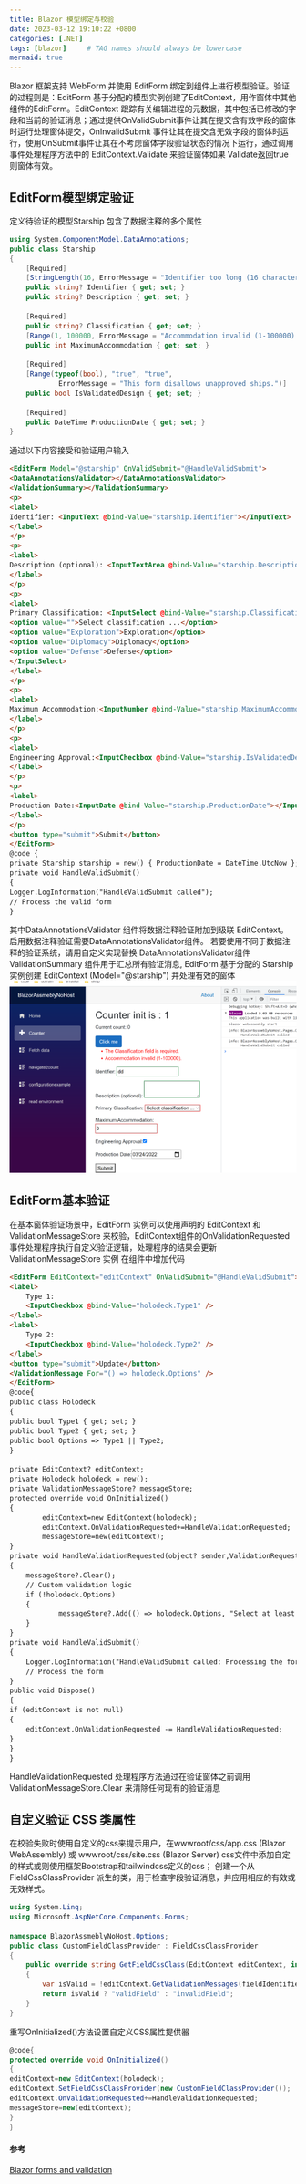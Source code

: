 ```yaml
---
title: Blazor 模型绑定与校验
date: 2023-03-12 19:10:22 +0800
categories: [.NET]
tags: [blazor]     # TAG names should always be lowercase
mermaid: true
---
```

Blazor 框架支持 WebForm 并使用 EditForm 绑定到组件上进行模型验证。验证的过程则是：EditForm 基于分配的模型实例创建了EditContext，用作窗体中其他组件的EditForm。EditContext 跟踪有关编辑进程的元数据，其中包括已修改的字段和当前的验证消息；通过提供OnValidSubmit事件让其在提交含有效字段的窗体时运行处理窗体提交，OnInvalidSubmit 事件让其在提交含无效字段的窗体时运行，使用OnSubmit事件让其在不考虑窗体字段验证状态的情况下运行，通过调用事件处理程序方法中的 EditContext.Validate 来验证窗体如果 Validate返回true则窗体有效。
## EditForm模型绑定验证
定义待验证的模型Starship 包含了数据注释的多个属性
```csharp
using System.ComponentModel.DataAnnotations;
public class Starship
{
    [Required]
    [StringLength(16, ErrorMessage = "Identifier too long (16 character limit).")]
    public string? Identifier { get; set; }
    public string? Description { get; set; }

    [Required]
    public string? Classification { get; set; }
    [Range(1, 100000, ErrorMessage = "Accommodation invalid (1-100000).")]
    public int MaximumAccommodation { get; set; }

    [Required]
    [Range(typeof(bool), "true", "true",
			ErrorMessage = "This form disallows unapproved ships.")]
    public bool IsValidatedDesign { get; set; }

    [Required]
    public DateTime ProductionDate { get; set; }
}
```
通过以下内容接受和验证用户输入
```html
<EditForm Model="@starship" OnValidSubmit="@HandleValidSubmit">
<DataAnnotationsValidator></DataAnnotationsValidator>
<ValidationSummary></ValidationSummary>
<p>
<label>
Identifier: <InputText @bind-Value="starship.Identifier"></InputText>
</label>
</p>
<p>
<label>
Description (optional): <InputTextArea @bind-Value="starship.Description"></InputTextArea>
</label>
</p>
<p>
<label>
Primary Classification: <InputSelect @bind-Value="starship.Classification">
<option value="">Select classification ...</option>
<option value="Exploration">Exploration</option>
<option value="Diplomacy">Diplomacy</option>
<option value="Defense">Defense</option>
</InputSelect>
</label>
</p>
<p>
<label>
Maximum Accommodation:<InputNumber @bind-Value="starship.MaximumAccommodation"></InputNumber>
</label>
</p>
<p>
<label>
Engineering Approval:<InputCheckbox @bind-Value="starship.IsValidatedDesign"></InputCheckbox>
</label>
</p>
<p>
<label>
Production Date:<InputDate @bind-Value="starship.ProductionDate"></InputDate>
</label>
</p>
<button type="submit">Submit</button>
</EditForm>
@code {
private Starship starship = new() { ProductionDate = DateTime.UtcNow };
private void HandleValidSubmit()
{
Logger.LogInformation("HandleValidSubmit called");
// Process the valid form
}
```
其中DataAnnotationsValidator 组件将数据注释验证附加到级联 EditContext。 启用数据注释验证需要DataAnnotationsValidator组件。 若要使用不同于数据注释的验证系统，请用自定义实现替换 DataAnnotationsValidator组件 ValidationSummary 组件用于汇总所有验证消息, EditForm 基于分配的 Starship 实例创建 EditContext (Model="@starship") 并处理有效的窗体
![editorfrom](/assets/img/blazor-forms-validation-editorfrom.png)
## EditForm基本验证
在基本窗体验证场景中，EditForm 实例可以使用声明的 EditContext 和 ValidationMessageStore 来校验，EditContext组件的OnValidationRequested 事件处理程序执行自定义验证逻辑，处理程序的结果会更新 ValidationMessageStore 实例 在组件中增加代码
```html
<EditForm EditContext="editContext" OnValidSubmit="@HandleValidSubmit">
<label>
	Type 1:
	<InputCheckbox @bind-Value="holodeck.Type1" />
</label>
<label>
	Type 2:
	<InputCheckbox @bind-Value="holodeck.Type2" />
</label>
<button type="submit">Update</button>
<ValidationMessage For="() => holodeck.Options" />
</EditForm>
@code{
public class Holodeck
{
public bool Type1 { get; set; }
public bool Type2 { get; set; }
public bool Options => Type1 || Type2;
}

private EditContext? editContext;
private Holodeck holodeck = new();
private ValidationMessageStore? messageStore;
protected override void OnInitialized()
{
		editContext=new EditContext(holodeck);
		editContext.OnValidationRequested+=HandleValidationRequested;
		messageStore=new(editContext);
}
private void HandleValidationRequested(object? sender,ValidationRequestedEventArgs args)
{
	messageStore?.Clear();
	// Custom validation logic
	if (!holodeck.Options)
	{
			messageStore?.Add(() => holodeck.Options, "Select at least one.");
	}
}
private void HandleValidSubmit()
{
	Logger.LogInformation("HandleValidSubmit called: Processing the form");
	// Process the form
}
public void Dispose()
{
if (editContext is not null)
{
	editContext.OnValidationRequested -= HandleValidationRequested;
}
}
}
```
HandleValidationRequested 处理程序方法通过在验证窗体之前调用 ValidationMessageStore.Clear 来清除任何现有的验证消息
## 自定义验证 CSS 类属性
在校验失败时使用自定义的css来提示用户，在wwwroot/css/app.css (Blazor WebAssembly) 或 wwwroot/css/site.css (Blazor Server) css文件中添加自定的样式或则使用框架Bootstrap和tailwindcss定义的css； 创建一个从 FieldCssClassProvider 派生的类，用于检查字段验证消息，并应用相应的有效或无效样式。
```csharp
using System.Linq;
using Microsoft.AspNetCore.Components.Forms;

namespace BlazorAssmeblyNoHost.Options;
public class CustomFieldClassProvider : FieldCssClassProvider
{
    public override string GetFieldCssClass(EditContext editContext, in FieldIdentifier fieldIdentifier)
    {
        var isValid = !editContext.GetValidationMessages(fieldIdentifier).Any();
        return isValid ? "validField" : "invalidField";
    }
}
```
重写OnInitialized()方法设置自定义CSS属性提供器
```csharp
@code{
protected override void OnInitialized()
{
editContext=new EditContext(holodeck);
editContext.SetFieldCssClassProvider(new CustomFieldClassProvider());
editContext.OnValidationRequested+=HandleValidationRequested;
messageStore=new(editContext);
}
}
```
#### 参考
[Blazor forms and validation](https://docs.microsoft.com/en-us/aspnet/core/blazor/forms-validation)
